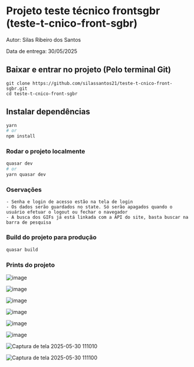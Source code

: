 # Projeto teste técnico frontsgbr (teste-t-cnico-front-sgbr)

Autor: Silas Ribeiro dos Santos

Data de entrega: 30/05/2025

## Baixar e entrar no projeto (Pelo terminal Git)

```
git clone https://github.com/silassantos21/teste-t-cnico-front-sgbr.git
cd teste-t-cnico-front-sgbr
```

## Instalar dependências

```bash
yarn
# or
npm install
```

### Rodar o projeto localmente

```bash
quasar dev
# or
yarn quasar dev
```

### Oservações

```
- Senha e login de acesso estão na tela de login
- Os dados serão guardados no state. Só serão apagados quando o usuário efetuar o logout ou fechar o navegador
- A busca dos GIFs já está linkada com a API do site, basta buscar na barra de pesquisa
```

### Build do projeto para produção

```bash
quasar build
```

### Prints do projeto

![image](https://github.com/user-attachments/assets/b343906c-873e-468b-a9b5-b6abc95061fe)

![image](https://github.com/user-attachments/assets/798f7538-096c-42bf-a97d-aa8a7a6719d0)

![image](https://github.com/user-attachments/assets/e4f10142-7013-4e51-b4ec-527870cf53cf)

![image](https://github.com/user-attachments/assets/54c39f34-2328-4386-9801-3a6542be20ae)

![image](https://github.com/user-attachments/assets/10023362-abeb-4c8b-a29c-a36be0210ed8)

![image](https://github.com/user-attachments/assets/1d19dc0f-8f77-4755-a67b-fac5dacd16c2)

![Captura de tela 2025-05-30 111010](https://github.com/user-attachments/assets/e87443df-222a-4dbc-a2ee-4ab75e6ec13d)

![Captura de tela 2025-05-30 111100](https://github.com/user-attachments/assets/74fcd511-de0f-476f-98f6-1bcc7b91d747)










